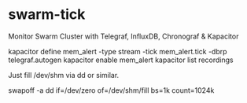 # swarm-tick
Monitor Swarm Cluster with Telegraf, InfluxDB, Chronograf &amp; Kapacitor


kapacitor define mem_alert -type stream -tick mem_alert.tick -dbrp telegraf.autogen
kapacitor enable mem_alert
kapacitor list recordings


Just fill /dev/shm via dd or similar.

swapoff -a
dd if=/dev/zero of=/dev/shm/fill bs=1k count=1024k
